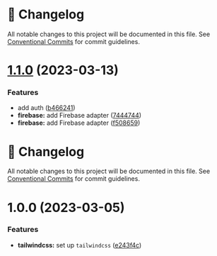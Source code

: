 <!-- markdownlint-disable --><!-- textlint-disable -->
# 📓 Changelog
All notable changes to this project will be documented in this file. See
[Conventional Commits](https://conventionalcommits.org) for commit guidelines.

# [1.1.0](https://github.com/JanSzewczyk/expense-tracker/compare/v1.0.0...v1.1.0) (2023-03-13)


### Features

* add auth ([b466241](https://github.com/JanSzewczyk/expense-tracker/commit/b46624156b63639bf65a23e961cd70c5b7c9a633))
* **firebase:** add Firebase adapter ([7444744](https://github.com/JanSzewczyk/expense-tracker/commit/7444744cf0d787803c686b171e67f05ef3448f45))
* **firebase:** add Firebase adapter ([f508659](https://github.com/JanSzewczyk/expense-tracker/commit/f508659d0eb58935e80f80a78d048cce479de547))

<!-- markdownlint-disable --><!-- textlint-disable -->

# 📓 Changelog

All notable changes to this project will be documented in this file. See
[Conventional Commits](https://conventionalcommits.org) for commit guidelines.

# 1.0.0 (2023-03-05)

### Features

- **tailwindcss:** set up `tailwindcss` ([e243f4c](https://github.com/JanSzewczyk/expense-tracker/commit/e243f4c194d3a7eb76a807e3f09306206d6284e3))
